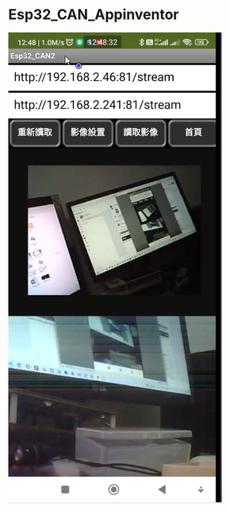 # Esp32_CAN_Appinventor
<img src="./2023-07-16_125219.png" alt="" width="431" height="948" title="">
